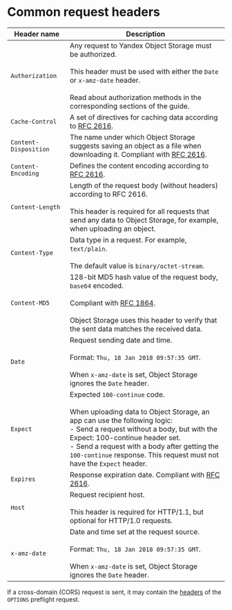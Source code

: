 # Common request headers

| Header name | Description |
| ----- | ----- |
| `Authorization` | Any request to Yandex Object Storage must be authorized.<br/><br/>This header must be used with either the `Date` or `x-amz-date` header.<br/><br/>Read about authorization methods in the corresponding sections of the guide. |
| `Cache-Control` | A set of directives for caching data according to [RFC 2616](https://www.w3.org/Protocols/rfc2616/rfc2616-sec14.html#sec14.9). |
| `Content-Disposition` | The name under which Object Storage suggests saving an object as a file when downloading it. Compliant with [RFC 2616](http://www.w3.org/Protocols/rfc2616/rfc2616-sec19.html#sec19.5.1). |
| `Content-Encoding` | Defines the content encoding according to [RFC 2616](https://www.w3.org/Protocols/rfc2616/rfc2616-sec14.html#sec14.11). |
| `Content-Length` | Length of the request body (without headers) according to RFC 2616.<br/><br/>This header is required for all requests that send any data to Object Storage, for example, when uploading an object. |
| `Content-Type` | Data type in a request. For example, `text/plain`.<br/><br/>The default value is `binary/octet-stream`. |
| `Content-MD5` | 128-bit MD5 hash value of the request body, `base64` encoded.<br/><br/>Compliant with [RFC 1864](http://www.ietf.org/rfc/rfc1864.txt).<br/><br/>Object Storage uses this header to verify that the sent data matches the received data. |
| `Date` | Request sending date and time.<br/><br/>Format: `Thu, 18 Jan 2018 09:57:35 GMT`.<br/><br/>When `x-amz-date` is set, Object Storage ignores the `Date` header. |
| `Expect` | Expected `100-continue` code.<br/><br/>When uploading data to Object Storage, an app can use the following logic:<br/>- Send a request without a body, but with the Expect: 100-continue header set.<br/>- Send a request with a body after getting the `100-continue` response. This request must not have the `Expect` header. |
| `Expires` | Response expiration date. Compliant with [RFC 2616](https://www.w3.org/Protocols/rfc2616/rfc2616-sec14.html#sec14.21). |
| `Host` | Request recipient host.<br/><br/>This header is required for HTTP/1.1, but optional for HTTP/1.0 requests. |
| `x-amz-date` | Date and time set at the request source.<br/><br/>Format: `Thu, 18 Jan 2018 09:57:35 GMT`.<br/><br/>When `x-amz-date` is set, Object Storage ignores the `Date` header. |

If a cross-domain (CORS) request is sent, it may contain the [headers](object/options.md#request-headers) of the `OPTIONS` preflight request.

